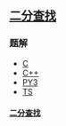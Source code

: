 ## [二分查找](https://leetcode.cn/problems/binary-search/)

### 题解
+ [C](../../c/768/704.c)
+ [C++](../../cpp/768/704.cpp)
+ [PY3](../../py3/768/704.py)
+ [TS](../../ts/768/704.ts)

#### [二分查找](../../tags/binary-search.md)